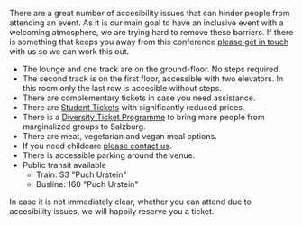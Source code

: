 There are a great number of accesibility issues that can hinder people from attending an event. As it is our main goal to have an inclusive event with a welcoming atmosphere, we are trying hard to remove these barriers. 
If there is something that keeps you away from this conference [please get in touch](mailto:contact@conc.at) with us so we can work this out.

- The lounge and one track are on the ground-floor. No steps required.
- The second track is on the first floor, accessible with two elevators. In this room only the last row is accesible without steps.
- There are complementary tickets in case you need assistance.
- There are [Student Tickets](#tickets) with significantly reduced prices.
- There is a [Diversity Ticket Programme](http://conc-at.tumblr.com/post/107499311229/diversity-tickets) to bring more people from marginalized groups to Salzburg.
- There are meat, vegetarian and vegan meal options.
- If you need childcare [please contact us](mailto:contact@conc.at).
- There is accessible parking around the venue.
- Public transit available
  - Train: S3 "Puch Urstein"
  - Busline: 160 "Puch Urstein"

In case it is not immediately clear, whether you can attend due to accesibility issues, we will happily reserve you a ticket. 
